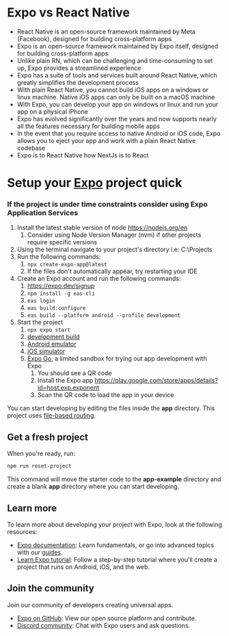 # Expo vs React Native

- React Native is an open-source framework maintained by Meta (Facebook), designed for building cross-platform apps 
- Expo is an open-source framework maintained by Expo itself, designed for building cross-platform apps
- Unlike plain RN, which can be challenging and time-consuming to set up, Expo provides a streamlined experience
- Expo has a suite of tools and services built around React Native, which greatly simplifies the development process
- With plain React Native, you cannot build iOS apps on a windows or linux machine. Native iOS apps can only be built on a macOS machine
- With Expo, you can develop your app on windows or linux and run your app on a physical iPhone
- Expo has evolved significantly over the years and now supports nearly all the features necessary for building mobile apps
- In the event that you require access to native Android or iOS code, Expo allows you to eject your app and work with a plain React Native codebase
- Expo is to React Native how NextJs is to React

# Setup your [Expo](https://expo.dev) project quick
### If the project is under time constraints consider using Expo Application Services

1. Install the latest stable version of node https://nodejs.org/en
   1. Consider using Node Version Manager (nvm) if other projects require specific versions
2. Using the terminal navigate to your project's directory i.e: C:\Projects
3. Run the following commands:
   1. ```npx create-expo-app@latest```
   2. If the files don't automatically appear, try restarting your IDE
4. Create an Expo account and run the following commands:
   1. https://expo.dev/signup
   2. ```npm install -g eas-cli```
   3. ```eas login```
   4. ```eas build:configure```
   5. ```eas build --platform android --profile development```
5. Start the project
   1. ```npx expo start```
   2. [development build](https://docs.expo.dev/develop/development-builds/introduction/)
   3. [Android emulator](https://docs.expo.dev/workflow/android-studio-emulator/)
   4. [iOS simulator](https://docs.expo.dev/workflow/ios-simulator/)
   5. [Expo Go](https://expo.dev/go), a limited sandbox for trying out app development with Expo
      1. You should see a QR code 
      2. Install the Expo app https://play.google.com/store/apps/details?id=host.exp.exponent
      3. Scan the QR code to load the app in your device

You can start developing by editing the files inside the **app** directory. This project uses [file-based routing](https://docs.expo.dev/router/introduction).

## Get a fresh project

When you're ready, run:

```bash
npm run reset-project
```

This command will move the starter code to the **app-example** directory and create a blank **app** directory where you can start developing.

## Learn more

To learn more about developing your project with Expo, look at the following resources:

- [Expo documentation](https://docs.expo.dev/): Learn fundamentals, or go into advanced topics with our [guides](https://docs.expo.dev/guides).
- [Learn Expo tutorial](https://docs.expo.dev/tutorial/introduction/): Follow a step-by-step tutorial where you'll create a project that runs on Android, iOS, and the web.

## Join the community

Join our community of developers creating universal apps.

- [Expo on GitHub](https://github.com/expo/expo): View our open source platform and contribute.
- [Discord community](https://chat.expo.dev): Chat with Expo users and ask questions.
